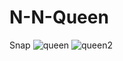 # N-N-Queen
Snap
![queen](https://user-images.githubusercontent.com/42323781/118389874-bd50f780-b649-11eb-9637-bd52011d229f.JPG)
![queen2](https://user-images.githubusercontent.com/42323781/118389880-c80b8c80-b649-11eb-91cc-68564a95ad81.JPG)
